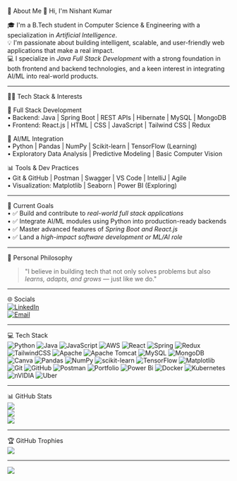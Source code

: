 💫 About Me
👋 Hi, I'm Nishant Kumar

🎓 I'm a B.Tech student in Computer Science & Engineering with a specialization in *Artificial Intelligence*.  
💡 I'm passionate about building intelligent, scalable, and user-friendly web applications that make a real impact.  
💻 I specialize in *Java Full Stack Development* with a strong foundation in both frontend and backend technologies, and a keen interest in integrating AI/ML into real-world products.

---

👨‍💻 Tech Stack & Interests

🔧 Full Stack Development  
• Backend: Java | Spring Boot | REST APIs | Hibernate | MySQL | MongoDB  
• Frontend: React.js | HTML | CSS | JavaScript | Tailwind CSS | Redux  

🤖 AI/ML Integration  
• Python | Pandas | NumPy | Scikit-learn | TensorFlow (Learning)  
• Exploratory Data Analysis | Predictive Modeling | Basic Computer Vision  

📊 Tools & Dev Practices  
• Git & GitHub | Postman | Swagger | VS Code | IntelliJ | Agile  
• Visualization: Matplotlib | Seaborn | Power BI (Exploring)

---

🚀 Current Goals  
• ✅ Build and contribute to *real-world full stack applications*  
• ✅ Integrate AI/ML modules using Python into production-ready backends  
• ✅ Master advanced features of *Spring Boot and React.js*  
• ✅ Land a *high-impact software development or ML/AI role*

---

🌟 Personal Philosophy  
> "I believe in building tech that not only solves problems but also *learns, adapts, and grows* — just like we do."

---

🌐 Socials  
[![LinkedIn](https://img.shields.io/badge/LinkedIn-%230077B5.svg?logo=linkedin&logoColor=white)](https://www.linkedin.com/in/nishant-singh-a20296325/)  
[![Email](https://img.shields.io/badge/Email-D14836?logo=gmail&logoColor=white)](mailto:nishantsingh66770@gmail.com)

---

💻 Tech Stack  
![Python](https://img.shields.io/badge/python-3670A0?style=for-the-badge&logo=python&logoColor=ffdd54) 
![Java](https://img.shields.io/badge/java-%23ED8B00.svg?style=for-the-badge&logo=openjdk&logoColor=white) 
![JavaScript](https://img.shields.io/badge/javascript-%23323330.svg?style=for-the-badge&logo=javascript&logoColor=%23F7DF1E) 
![AWS](https://img.shields.io/badge/AWS-%23FF9900.svg?style=for-the-badge&logo=amazon-aws&logoColor=white) 
![React](https://img.shields.io/badge/react-%2320232a.svg?style=for-the-badge&logo=react&logoColor=%2361DAFB) 
![Spring](https://img.shields.io/badge/spring-%236DB33F.svg?style=for-the-badge&logo=spring&logoColor=white) 
![Redux](https://img.shields.io/badge/redux-%23593d88.svg?style=for-the-badge&logo=redux&logoColor=white) 
![TailwindCSS](https://img.shields.io/badge/tailwindcss-%2338B2AC.svg?style=for-the-badge&logo=tailwind-css&logoColor=white) 
![Apache](https://img.shields.io/badge/apache-%23D42029.svg?style=for-the-badge&logo=apache&logoColor=white) 
![Apache Tomcat](https://img.shields.io/badge/apache%20tomcat-%23F8DC75.svg?style=for-the-badge&logo=apache-tomcat&logoColor=black) 
![MySQL](https://img.shields.io/badge/mysql-4479A1.svg?style=for-the-badge&logo=mysql&logoColor=white) 
![MongoDB](https://img.shields.io/badge/MongoDB-%234ea94b.svg?style=for-the-badge&logo=mongodb&logoColor=white) 
![Canva](https://img.shields.io/badge/Canva-%2300C4CC.svg?style=for-the-badge&logo=Canva&logoColor=white) 
![Pandas](https://img.shields.io/badge/pandas-%23150458.svg?style=for-the-badge&logo=pandas&logoColor=white) 
![NumPy](https://img.shields.io/badge/numpy-%23013243.svg?style=for-the-badge&logo=numpy&logoColor=white) 
![scikit-learn](https://img.shields.io/badge/scikit--learn-%23F7931E.svg?style=for-the-badge&logo=scikit-learn&logoColor=white) 
![TensorFlow](https://img.shields.io/badge/TensorFlow-%23FF6F00.svg?style=for-the-badge&logo=TensorFlow&logoColor=white) 
![Matplotlib](https://img.shields.io/badge/Matplotlib-%23ffffff.svg?style=for-the-badge&logo=Matplotlib&logoColor=black) 
![Git](https://img.shields.io/badge/git-%23F05033.svg?style=for-the-badge&logo=git&logoColor=white) 
![GitHub](https://img.shields.io/badge/github-%23121011.svg?style=for-the-badge&logo=github&logoColor=white) 
![Postman](https://img.shields.io/badge/Postman-FF6C37?style=for-the-badge&logo=postman&logoColor=white) 
![Portfolio](https://img.shields.io/badge/Portfolio-%23000000.svg?style=for-the-badge&logo=firefox&logoColor=#FF7139) 
![Power Bi](https://img.shields.io/badge/power_bi-F2C811?style=for-the-badge&logo=powerbi&logoColor=black) 
![Docker](https://img.shields.io/badge/docker-%230db7ed.svg?style=for-the-badge&logo=docker&logoColor=white) 
![Kubernetes](https://img.shields.io/badge/kubernetes-%23326ce5.svg?style=for-the-badge&logo=kubernetes&logoColor=white) 
![nVIDIA](https://img.shields.io/badge/nVIDIA-%2376B900.svg?style=for-the-badge&logo=nVIDIA&logoColor=white) 
![Uber](https://img.shields.io/badge/Uber-%23000000.svg?style=for-the-badge&logo=Uber&logoColor=white)

---

📊 GitHub Stats  
![](https://github-readme-stats.vercel.app/api?username=Nishant0986&theme=vue-dark&hide_border=false&include_all_commits=false&count_private=false)  
![](https://nirzak-streak-stats.vercel.app/?user=Nishant0986&theme=vue-dark&hide_border=false)  
![](https://github-readme-stats.vercel.app/api/top-langs/?username=Nishant0986&theme=vue-dark&hide_border=false&include_all_commits=false&count_private=false&layout=compact)

---

🏆 GitHub Trophies  
![](https://github-profile-trophy.vercel.app/?username=Nishant0986&theme=radical&no-frame=false&no-bg=true&margin-w=4)

---

[![](https://visitcount.itsvg.in/api?id=Nishant0986&icon=0&color=0)](https://visitcount.itsvg.in)

<!-- Proudly created with GPRM ( https://gprm.itsvg.in ) -->
